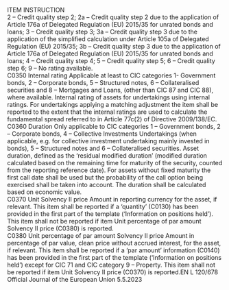  
ITEM  INSTRUCTION  
2 – Credit quality step 2; 
2a – Credit quality step 2 due to the application of Article 176a of Delegated 
Regulation (EU) 2015/35 for unrated bonds and loans; 
3 – Credit quality step 3; 
3a – Credit quality step 3 due to the application of the simplified calculation 
under Article 105a of Delegated Regulation (EU) 2015/35; 
3b – Credit quality step 3 due to the application of Article 176a of Delegated 
Regulation (EU) 2015/35 for unrated bonds and loans; 
4 – Credit quality step 4; 
5 – Credit quality step 5; 
6 – Credit quality step 6; 
9 – No rating available.  
C0350  Internal rating  Applicable at least to CIC categories 1- Government bonds, 2 – Corporate bonds, 
5 – Structured notes, 6 – Collateralised securities and 8 – Mortgages and Loans, 
(other than CIC 87 and CIC 88), where available. 
Internal rating of assets for undertakings using internal ratings. 
For undertakings applying a matching adjustment the item shall be reported to the 
extent that the internal ratings are used to calculate the fundamental spread 
referred to in Article 77c(2) of Directive 2009/138/EC.  
C0360  Duration  Only applicable to CIC categories 1 – Government bonds, 2 – Corporate bonds, 4 
– Collective Investments Undertakings (when applicable, e.g. for collective 
investment undertaking mainly invested in bonds), 5 – Structured notes and 6 
– Collateralised securities. 
Asset duration, defined as the ‘residual modified duration’ (modified duration 
calculated based on the remaining time for maturity of the security, counted 
from the reporting reference date). For assets without fixed maturity the first 
call date shall be used but the probability of the call option being exercised 
shall be taken into account. The duration shall be calculated based on 
economic value.  
C0370  Unit Solvency II price  Amount in reporting currency for the asset, if relevant. 
This item shall be reported if a ‘quantity’ (C0130) has been provided in the first 
part of the template (‘Information on positions held’). 
This item shall not be reported if item Unit percentage of par amount Solvency II 
price (C0380) is reported.  
C0380  Unit percentage of par amount 
Solvency II price  Amount in percentage of par value, clean price without accrued interest, for the 
asset, if relevant. 
This item shall be reported if a ‘par amount’ information (C0140) has been 
provided in the first part of the template (‘Information on positions held’) 
except for CIC 71 and CIC category 9 – Property. 
This item shall not be reported if item Unit Solvency II price (C0370) is reported.EN  L 120/678 Official Journal of the European Union 5.5.2023